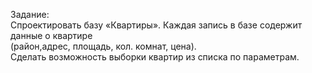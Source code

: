 Задание:<br>
Спроектировать базу «Квартиры». Каждая запись в базе содержит данные о квартире<br>
(район,адрес, площадь, кол. комнат, цена). <br>
Сделать возможность выборки квартир из списка по параметрам.
